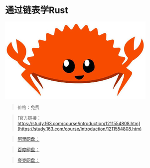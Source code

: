 # 通过链表学Rust

![img](../../../assets/study163/free/47727e8019724b039cc8cfea45d74ef6.jpg)

> 价格：免费

> [官方链接：https://study.163.com/course/introduction/1211554808.htm](https://study.163.com/course/introduction/1211554808.htm)

> [阿里网盘：]()

> [百度网盘：]()

> [夸克网盘：]()
